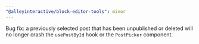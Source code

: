 ```yaml
---
"@alleyinteractive/block-editor-tools": minor
---
```


Bug fix: a previously selected post that has been unpublished or deleted will no longer crash the `usePostById` hook or the `PostPicker` component.
